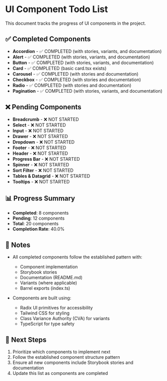 # UI Component Todo List

This document tracks the progress of UI components in the project.

## ✅ Completed Components

- **Accordion** - ✅ COMPLETED (with stories, variants, and documentation)
- **Alert** - ✅ COMPLETED (with stories, variants, and documentation)
- **Button** - ✅ COMPLETED (with stories, variants, and documentation)
- **Card** - ✅ COMPLETED (basic card.tsx exists)
- **Carousel** - ✅ COMPLETED (with stories and documentation)
- **Checkbox** - ✅ COMPLETED (with stories and documentation)
- **Radio** - ✅ COMPLETED (with stories and documentation)
- **Pagination** - ✅ COMPLETED (with stories, variants, and documentation)

## ❌ Pending Components

- **Breadcrumb** - ❌ NOT STARTED
- **Select** - ❌ NOT STARTED
- **Input** - ❌ NOT STARTED
- **Drawer** - ❌ NOT STARTED
- **Dropdown** - ❌ NOT STARTED
- **Footer** - ❌ NOT STARTED
- **Header** - ❌ NOT STARTED
- **Progress Bar** - ❌ NOT STARTED
- **Spinner** - ❌ NOT STARTED
- **Sort Filter** - ❌ NOT STARTED
- **Tables & Datagrid** - ❌ NOT STARTED
- **Tooltips** - ❌ NOT STARTED

## 📊 Progress Summary

- **Completed**: 8 components
- **Pending**: 12 components
- **Total**: 20 components
- **Completion Rate**: 40.0%

## 📝 Notes

- All completed components follow the established pattern with:

  - Component implementation
  - Storybook stories
  - Documentation (README.md)
  - Variants (where applicable)
  - Barrel exports (index.ts)

- Components are built using:
  - Radix UI primitives for accessibility
  - Tailwind CSS for styling
  - Class Variance Authority (CVA) for variants
  - TypeScript for type safety

## 🎯 Next Steps

1. Prioritize which components to implement next
2. Follow the established component structure pattern
3. Ensure all new components include Storybook stories and documentation
4. Update this list as components are completed
